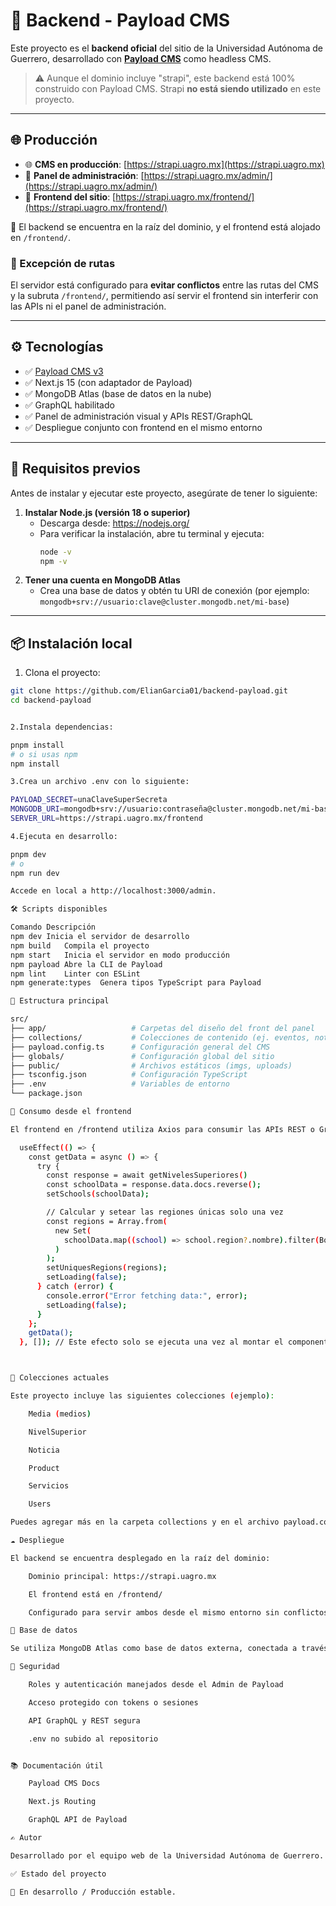 # 🧠 Backend - Payload CMS

Este proyecto es el **backend oficial** del sitio de la Universidad Autónoma de Guerrero, desarrollado con **[Payload CMS](https://payloadcms.com/)** como headless CMS.

> ⚠️ Aunque el dominio incluye "strapi", este backend está 100% construido con Payload CMS. Strapi **no está siendo utilizado** en este proyecto.

---

## 🌐 Producción

- 🌐 **CMS en producción**: [https://strapi.uagro.mx](https://strapi.uagro.mx)
- 🔐 **Panel de administración**: [https://strapi.uagro.mx/admin/](https://strapi.uagro.mx/admin/)
- 🎨 **Frontend del sitio**: [https://strapi.uagro.mx/frontend/](https://strapi.uagro.mx/frontend/)

📌 El backend se encuentra en la raíz del dominio, y el frontend está alojado en `/frontend/`.

### 🔁 Excepción de rutas

El servidor está configurado para **evitar conflictos** entre las rutas del CMS y la subruta `/frontend/`, permitiendo así servir el frontend sin interferir con las APIs ni el panel de administración.

---

## ⚙️ Tecnologías

- ✅ [Payload CMS v3](https://payloadcms.com/docs/)
- ✅ Next.js 15 (con adaptador de Payload)
- ✅ MongoDB Atlas (base de datos en la nube)
- ✅ GraphQL habilitado
- ✅ Panel de administración visual y APIs REST/GraphQL
- ✅ Despliegue conjunto con frontend en el mismo entorno

---

## 🚀 Requisitos previos

Antes de instalar y ejecutar este proyecto, asegúrate de tener lo siguiente:

1. **Instalar Node.js (versión 18 o superior)**
   - Descarga desde: https://nodejs.org/
   - Para verificar la instalación, abre tu terminal y ejecuta:
     ```bash
     node -v
     npm -v

2. **Tener una cuenta en MongoDB Atlas**
   - Crea una base de datos y obtén tu URI de conexión (por ejemplo: `mongodb+srv://usuario:clave@cluster.mongodb.net/mi-base`)

---

## 📦 Instalación local

1. Clona el proyecto:

```bash
git clone https://github.com/ElianGarcia01/backend-payload.git
cd backend-payload


2.Instala dependencias:

pnpm install
# o si usas npm
npm install

3.Crea un archivo .env con lo siguiente:

PAYLOAD_SECRET=unaClaveSuperSecreta
MONGODB_URI=mongodb+srv://usuario:contraseña@cluster.mongodb.net/mi-base
SERVER_URL=https://strapi.uagro.mx/frontend

4.Ejecuta en desarrollo:

pnpm dev
# o
npm run dev

Accede en local a http://localhost:3000/admin.

🛠️ Scripts disponibles

Comando	Descripción
npm dev	Inicia el servidor de desarrollo
npm build	Compila el proyecto
npm start	Inicia el servidor en modo producción
npm payload	Abre la CLI de Payload
npm lint	Linter con ESLint
npm generate:types	Genera tipos TypeScript para Payload

📁 Estructura principal

src/
├── app/                   # Carpetas del diseño del front del panel
├── collections/           # Colecciones de contenido (ej. eventos, noticias)
├── payload.config.ts      # Configuración general del CMS
├── globals/               # Configuración global del sitio
├── public/                # Archivos estáticos (imgs, uploads)
├── tsconfig.json          # Configuración TypeScript
├── .env                   # Variables de entorno
└── package.json

🔌 Consumo desde el frontend

El frontend en /frontend utiliza Axios para consumir las APIs REST o GraphQL generadas por Payload.

  useEffect(() => {
    const getData = async () => {
      try {
        const response = await getNivelesSuperiores()
        const schoolData = response.data.docs.reverse();
        setSchools(schoolData);

        // Calcular y setear las regiones únicas solo una vez
        const regions = Array.from(
          new Set(
            schoolData.map((school) => school.region?.nombre).filter(Boolean)
          )
        );
        setUniquesRegions(regions);
        setLoading(false);
      } catch (error) {
        console.error("Error fetching data:", error);
        setLoading(false);
      }
    };
    getData();
  }, []); // Este efecto solo se ejecuta una vez al montar el componente



🧱 Colecciones actuales

Este proyecto incluye las siguientes colecciones (ejemplo):

    Media (medios)

    NivelSuperior

    Noticia

    Product

    Servicios

    Users

Puedes agregar más en la carpeta collections y en el archivo payload.config.ts.

☁️ Despliegue

El backend se encuentra desplegado en la raíz del dominio:

    Dominio principal: https://strapi.uagro.mx

    El frontend está en /frontend/

    Configurado para servir ambos desde el mismo entorno sin conflictos

💾 Base de datos

Se utiliza MongoDB Atlas como base de datos externa, conectada a través de la URI definida en .env.

🔐 Seguridad

    Roles y autenticación manejados desde el Admin de Payload

    Acceso protegido con tokens o sesiones

    API GraphQL y REST segura

    .env no subido al repositorio


📚 Documentación útil

    Payload CMS Docs

    Next.js Routing

    GraphQL API de Payload

✍️ Autor

Desarrollado por el equipo web de la Universidad Autónoma de Guerrero.

✅ Estado del proyecto

🚧 En desarrollo / Producción estable.